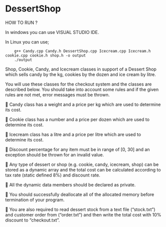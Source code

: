 # DessertShop

HOW TO RUN ?

  In windows you can use VISUAL STUDIO IDE.
  
  In Linux you can use;
  
        g++ Candy.cpp Candy.h DessertShop.cpp Icecream.cpp Icecream.h cookie.cpp cookie.h shop.h -o output
        ./output

Shop, Cookie, Candy, and Icecream classes in support of a Dessert Shop which sells candy by the kg, cookies by the dozen  and  ice cream  by litre. 

You will use these classes for the checkout system and the classes are described below. You should take into account some rules and if the given rules are not met, error messages must be thrown.

  Candy class has a weight and a price per kg which are used to determine its cost.

  Cookie class has a number and a price per dozen which are used to determine its cost.

  Icecream class has a litre and a price per litre which are used to determine its cost.

  Discount percentage for any item must be in range of [0, 30] and an exception should be thrown 
for an invalid value. 

  Any  type  of  dessert  or  shop  (e.g.  cookie,  candy,  icecream,  shop<cookie>)  can  be  stored  as  a dynamic array and the total cost can be calculated  according to tax rate  (static defined  8%)  and discount rate.

  All the dynamic data members should be declared as private. 

  You  should  successfully  deallocate  all  of  the  allocated  memory  before  termination  of  your program. 

  You are also required to read dessert stock from a text file (“stock.txt”) and customer order from 
(“order.txt”) and then write the total cost with 10% discount to “checkout.txt”.
